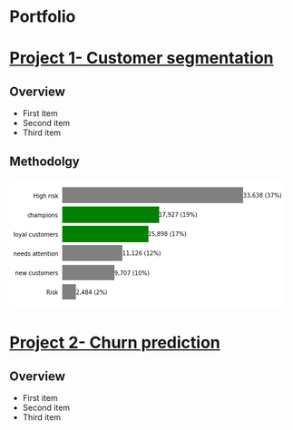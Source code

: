 # Portfolio
# [**Project 1- Customer segmentation**](https://github.com/egtef/customer-segmentation)
## Overview
- First item
- Second item
- Third item
## Methodolgy
![](https://github.com/egtef/Portfolio/blob/main/images/segmentation.png)

# [**Project 2- Churn prediction**](https://github.com/egtef/customer-segmentation)
## Overview
- First item
- Second item
- Third item
